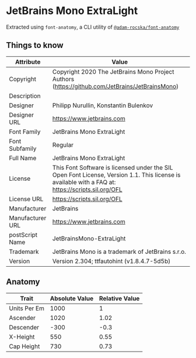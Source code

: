 # JetBrains Mono ExtraLight

Extracted using `font-anatomy`, a CLI utility of
[`@adam-rocska/font-anatomy`](https://github.com/adam-rocska/font-anatomy)

## Things to know

| Attribute        | Value                                                                                                                                             |
| ---------------- | ------------------------------------------------------------------------------------------------------------------------------------------------- |
| Copyright        | Copyright 2020 The JetBrains Mono Project Authors (https://github.com/JetBrains/JetBrainsMono)                                                    |
| Description      |                                                                                                                                                   |
| Designer         | Philipp Nurullin, Konstantin Bulenkov                                                                                                             |
| Designer URL     | https://www.jetbrains.com                                                                                                                         |
| Font Family      | JetBrains Mono ExtraLight                                                                                                                         |
| Font Subfamily   | Regular                                                                                                                                           |
| Full Name        | JetBrains Mono ExtraLight                                                                                                                         |
| License          | This Font Software is licensed under the SIL Open Font License, Version 1.1. This license is available with a FAQ at: https://scripts.sil.org/OFL |
| License URL      | https://scripts.sil.org/OFL                                                                                                                       |
| Manufacturer     | JetBrains                                                                                                                                         |
| Manufacturer URL | https://www.jetbrains.com                                                                                                                         |
| postScript Name  | JetBrainsMono-ExtraLight                                                                                                                          |
| Trademark        | JetBrains Mono is a trademark of JetBrains s.r.o.                                                                                                 |
| Version          | Version 2.304; ttfautohint (v1.8.4.7-5d5b)                                                                                                        |

## Anatomy

| Trait        | Absolute Value | Relative Value |
| ------------ | -------------- | -------------- |
| Units Per Em | 1000           | 1              |
| Ascender     | 1020           | 1.02           |
| Descender    | -300           | -0.3           |
| X-Height     | 550            | 0.55           |
| Cap Height   | 730            | 0.73           |
